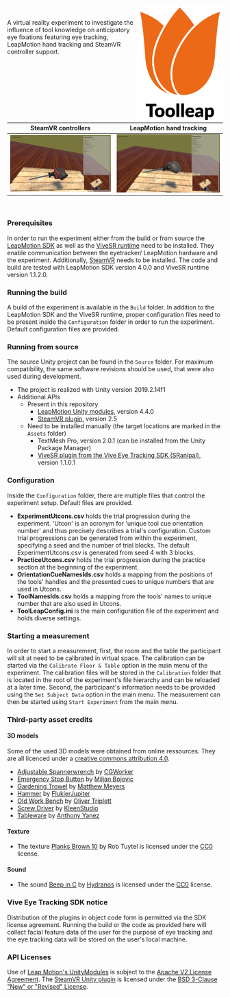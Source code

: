 <p align="center">
<img src="./imgs/ToolleapLogoBlackFontTransparent.png" alt="drawing" width="200" align="right"/>
</p>

&nbsp;


A virtual reality experiment to investigate the influence of tool knowledge on anticipatory eye fixations featuring eye tracking, LeapMotion hand tracking and SteamVR controller support. 



SteamVR controllers        |  LeapMotion hand tracking
:-------------------------:|:-------------------------:
![](./imgs/InExperimentController.PNG)  |  ![](./imgs/InExperimentLeap.PNG)


&nbsp;


### Prerequisites 

In order to run the experiment either from the build or from source the [LeapMotion SDK](https://developer.leapmotion.com/sdk-leap-motion-controller/) as well as the [ViveSR runtime](https://developer.vive.com/resources/vive-sense/sdk/vive-eye-tracking-sdk-sranipal/) need to be installed. They enable communication between the eyetracker/ LeapMotion hardware and the experiment. Additionally, [SteamVR](https://store.steampowered.com/app/250820/) needs to be installed. The code and build are tested with LeapMotion SDK version 4.0.0 and ViveSR runtime version 1.1.2.0. 

### Running the build 
A build of the experiment is available in the `Build` folder. In addition to the LeapMotion SDK and the ViveSR runtime, proper configuration files need to be present inside the `Configuration` folder in order to run the experiment. Default configuration files are provided. 


### Running from source 
The source Unity project can be found in the `Source` folder. For maximum compatibility, the same software revisions should be used, that were also used during development.  

- The project is realized with Unity version 2019.2.14f1 
- Additional APIs  
  - Present in this repository
    - [LeapMotion Unity modules](https://github.com/leapmotion/UnityModules), version 4.4.0 
    - [SteamVR plugin](https://github.com/ValveSoftware/steamvr_unity_plugin), version 2.5
  - Need to be installed manually (the target locations are marked in the `Assets` folder)
    - TextMesh Pro, version 2.0.1 (can be installed from the Unity Package Manager)
    - [ViveSR plugin from the Vive Eye Tracking SDK (SRanipal)](https://developer.vive.com/resources/vive-sense/sdk/vive-eye-tracking-sdk-sranipal/), version 1.1.0.1 





### Configuration 

Inside the `Configuration` folder, there are multiple files that control the experiment setup. Default files are provided. 
- **ExperimentUtcons.csv** holds the trial progression during the experiment. 'Utcon' is an acronym for 'unique tool cue orientation number' and thus precisely describes a trial's configuration. Custom trial progressions can be generated from within the experiment, specifying a seed and the number of trial blocks. The default ExperimentUtcons.csv is generated from seed 4 with 3 blocks. 
- **PracticeUtcons.csv** holds the trial progression during the practice section at the beginning of the experiment.
- **OrientationCueNamesIds.csv** holds a mapping from the positions of the tools' handles and the presented cues to unique numbers that are used in Utcons. 
- **ToolNamesIds.csv** holds a mapping from the tools' names to unique number that are also used in Utcons. 
- **ToolLeapConfig.ini** is the main configuration file of the experiment and holds diverse settings. 


### Starting a measurement 

In order to start a measurement, first, the room and the table the participant will sit at need to be calibrated in virtual space. The calibration can be started via the `Calibrate Floor & Table` option in the main menu of the experiment. The calibration files will be stored in the `Calibration` folder that is located in the root of the experiment's file hierarchy and can be reloaded at a later time. Second, the participant's information needs to be provided using the `Set Subject Data` option in the main menu. 
The measurement can then be started using `Start Experiment` from the main menu. 





### Third-party asset credits 

#### 3D models
Some of the used 3D models were obtained from online ressources. They are all licenced under a [creative commons attribution 4.0](https://creativecommons.org/licenses/by/4.0/).

- [Adjustable Spannerwrench](https://sketchfab.com/3d-models/adjustable-spannerwrench-e13f98a9d7364510a65042d4c42e7a9c) by [CGWorker](https://sketchfab.com/CGWorker)
- [Emergency Stop Button](https://sketchfab.com/3d-models/emergency-stop-button-012e4809a41445ca9de17286f677fabb) by [Miljan Bojovic](https://sketchfab.com/phoenix-storms)
- [Gardening Trowel](https://sketchfab.com/3d-models/gardening-trowel-e6b0caf5e23547d88ebb458a5980e9b6) by [Matthew Meyers](https://sketchfab.com/darthobsidian)
- [Hammer](https://sketchfab.com/3d-models/hammer-2faa70b89da743d2924670ffe7d80163) by [FlukierJupiter](https://sketchfab.com/FlukierJupiter)
- [Old Work Bench](https://sketchfab.com/3d-models/old-work-bench-9fbc30ba31a546fe9370e6de2dcc0707) by [Oliver Triplett](https://sketchfab.com/OliverTriplett)
- [Screw Driver](https://sketchfab.com/3d-models/phillips-head-screw-driver-78c516b16ecc4b12bb2e6d90d031596e) by [KleenStudio](https://sketchfab.com/brandonh111121)
- [Tableware](https://sketchfab.com/3d-models/low-poly-tableware-7e3aeb6622ce4672968d8cabbb63cbd3) by [Anthony Yanez](https://sketchfab.com/paulyanez)

#### Texture 

- The texture [Planks Brown 10](https://texturehaven.com/tex/?c=wood&t=planks_brown_10) by Rob Tuytel is licensed under the [CC0](https://creativecommons.org/publicdomain/zero/1.0/) license.

#### Sound

- The sound [Beep in C](https://freesound.org/people/Hydranos/sounds/237706/) by [Hydranos](https://freesound.org/people/Hydranos/) is licensed under the [CC0](https://creativecommons.org/publicdomain/zero/1.0/) license.




### Vive Eye Tracking SDK notice
Distribution of the plugins in object code form is permitted via the SDK license agreement. Running the build or the code as provided here will collect facial feature data of the user for the purpose of eye tracking and the eye tracking data will be stored on the user's local machine.

### API Licenses

Use of [Leap Motion's UnityModules](https://github.com/leapmotion/UnityModules) is subject to the [Apache V2 License Agreement](http://www.apache.org/licenses/LICENSE-2.0).
The [SteamVR Unity plugin](https://github.com/ValveSoftware/steamvr_unity_plugin) is licensed under the [BSD 3-Clause "New" or "Revised" License](https://github.com/ValveSoftware/steamvr_unity_plugin/blob/master/LICENSE).

